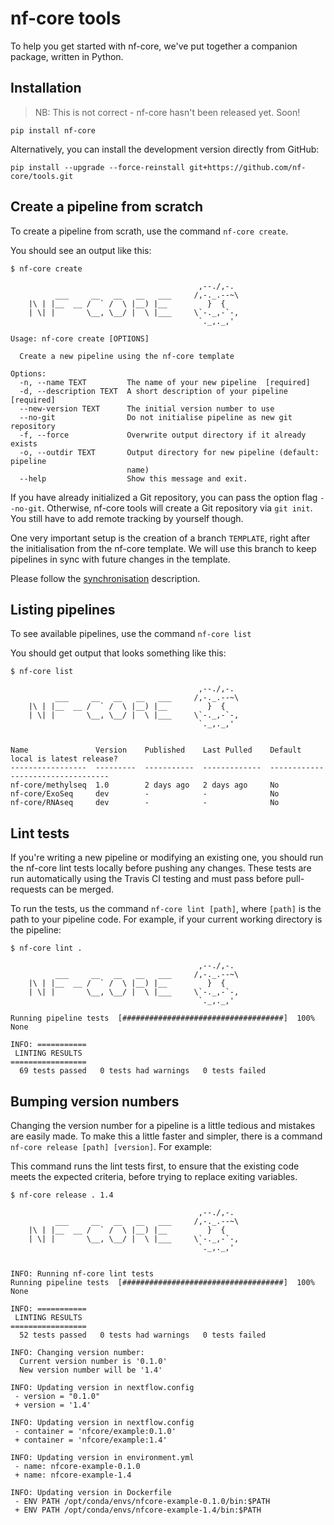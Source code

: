 # nf-core tools

To help you get started with nf-core, we've put together a companion package, written in Python.

## Installation

> NB: This is not correct - nf-core hasn't been released yet. Soon!

```
pip install nf-core
```

Alternatively, you can install the development version directly from GitHub:

```
pip install --upgrade --force-reinstall git+https://github.com/nf-core/tools.git
```

## <a name="create"></a>Create a pipeline from scratch
To create a pipeline from scrath, use the command `nf-core create`.

You should see an output like this:

```
$ nf-core create

                                          ,--./,-.
          ___     __   __   __   ___     /,-._.--~\
    |\ | |__  __ /  ` /  \ |__) |__         }  {
    | \| |       \__, \__/ |  \ |___     \`-._,-`-,
                                          `._,._,'

Usage: nf-core create [OPTIONS]

  Create a new pipeline using the nf-core template

Options:
  -n, --name TEXT         The name of your new pipeline  [required]
  -d, --description TEXT  A short description of your pipeline  [required]
  --new-version TEXT      The initial version number to use
  --no-git                Do not initialise pipeline as new git repository
  -f, --force             Overwrite output directory if it already exists
  -o, --outdir TEXT       Output directory for new pipeline (default: pipeline
                          name)
  --help                  Show this message and exit.
```

If you have already initialized a Git repository, you can pass the option flag `--no-git`. Otherwise,
nf-core tools will create a Git repository via `git init`. You still have to add remote tracking by yourself though.

One very important setup is the creation of a branch `TEMPLATE`, right after the initialisation
from the nf-core template. We will use this branch to keep pipelines in sync with future changes
in the template.

Please follow the [synchronisation](sync) description.


## Listing pipelines
To see available pipelines, use the command `nf-core list`

You should get output that looks something like this:

```
$ nf-core list

                                          ,--./,-.
          ___     __   __   __   ___     /,-._.--~\
    |\ | |__  __ /  ` /  \ |__) |__         }  {
    | \| |       \__, \__/ |  \ |___     \`-._,-`-,
                                          `._,._,'


Name               Version    Published    Last Pulled    Default local is latest release?
-----------------  ---------  -----------  -------------  ----------------------------------
nf-core/methylseq  1.0        2 days ago   2 days ago     No
nf-core/ExoSeq     dev        -            -              No
nf-core/RNAseq     dev        -            -              No
```

## Lint tests
If you're writing a new pipeline or modifying an existing one, you should run the nf-core lint tests locally before pushing any changes. These tests are run automatically using the Travis CI testing and must pass before pull-requests can be merged.

To run the tests, us the command `nf-core lint [path]`, where `[path]` is the path to your pipeline code. For example, if your current working directory is the pipeline:

```
$ nf-core lint .

                                          ,--./,-.
          ___     __   __   __   ___     /,-._.--~\
    |\ | |__  __ /  ` /  \ |__) |__         }  {
    | \| |       \__, \__/ |  \ |___     \`-._,-`-,
                                          `._,._,'

Running pipeline tests  [####################################]  100%  None

INFO: ===========
 LINTING RESULTS
=================
  69 tests passed   0 tests had warnings   0 tests failed
```

## Bumping version numbers
Changing the version number for a pipeline is a little tedious and mistakes are easily made. To make this a little faster and simpler, there is a command `nf-core release [path] [version]`. For example:

This command runs the lint tests first, to ensure that the existing code meets the expected criteria, before trying to replace exiting variables.

```
$ nf-core release . 1.4

                                          ,--./,-.
          ___     __   __   __   ___     /,-._.--~\
    |\ | |__  __ /  ` /  \ |__) |__         }  {
    | \| |       \__, \__/ |  \ |___     \`-._,-`-,
                                          `._,._,'


INFO: Running nf-core lint tests
Running pipeline tests  [####################################]  100%  None

INFO: ===========
 LINTING RESULTS
=================
  52 tests passed   0 tests had warnings   0 tests failed

INFO: Changing version number:
  Current version number is '0.1.0'
  New version number will be '1.4'

INFO: Updating version in nextflow.config
 - version = "0.1.0"
 + version = '1.4'

INFO: Updating version in nextflow.config
 - container = 'nfcore/example:0.1.0'
 + container = 'nfcore/example:1.4'

INFO: Updating version in environment.yml
 - name: nfcore-example-0.1.0
 + name: nfcore-example-1.4

INFO: Updating version in Dockerfile
 - ENV PATH /opt/conda/envs/nfcore-example-0.1.0/bin:$PATH
 + ENV PATH /opt/conda/envs/nfcore-example-1.4/bin:$PATH
```
